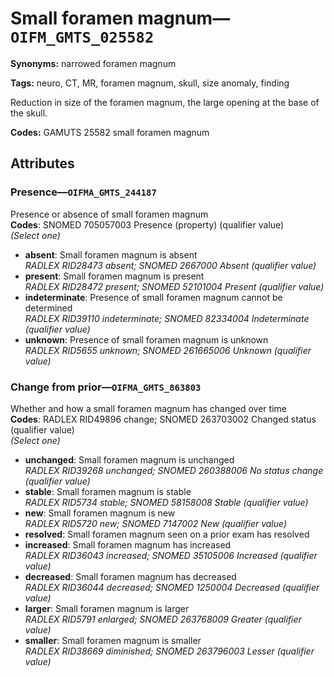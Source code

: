 # Small foramen magnum—`OIFM_GMTS_025582`

**Synonyms:** narrowed foramen magnum

**Tags:** neuro, CT, MR, foramen magnum, skull, size anomaly, finding

Reduction in size of the foramen magnum, the large opening at the base of the skull.

**Codes:** GAMUTS 25582 small foramen magnum

## Attributes

### Presence—`OIFMA_GMTS_244187`

Presence or absence of small foramen magnum  
**Codes**: SNOMED 705057003 Presence (property) (qualifier value)  
*(Select one)*

- **absent**: Small foramen magnum is absent  
_RADLEX RID28473 absent; SNOMED 2667000 Absent (qualifier value)_
- **present**: Small foramen magnum is present  
_RADLEX RID28472 present; SNOMED 52101004 Present (qualifier value)_
- **indeterminate**: Presence of small foramen magnum cannot be determined  
_RADLEX RID39110 indeterminate; SNOMED 82334004 Indeterminate (qualifier value)_
- **unknown**: Presence of small foramen magnum is unknown  
_RADLEX RID5655 unknown; SNOMED 261665006 Unknown (qualifier value)_

### Change from prior—`OIFMA_GMTS_863803`

Whether and how a small foramen magnum has changed over time  
**Codes**: RADLEX RID49896 change; SNOMED 263703002 Changed status (qualifier value)  
*(Select one)*

- **unchanged**: Small foramen magnum is unchanged  
_RADLEX RID39268 unchanged; SNOMED 260388006 No status change (qualifier value)_
- **stable**: Small foramen magnum is stable  
_RADLEX RID5734 stable; SNOMED 58158008 Stable (qualifier value)_
- **new**: Small foramen magnum is new  
_RADLEX RID5720 new; SNOMED 7147002 New (qualifier value)_
- **resolved**: Small foramen magnum seen on a prior exam has resolved  
- **increased**: Small foramen magnum has increased  
_RADLEX RID36043 increased; SNOMED 35105006 Increased (qualifier value)_
- **decreased**: Small foramen magnum has decreased  
_RADLEX RID36044 decreased; SNOMED 1250004 Decreased (qualifier value)_
- **larger**: Small foramen magnum is larger  
_RADLEX RID5791 enlarged; SNOMED 263768009 Greater (qualifier value)_
- **smaller**: Small foramen magnum is smaller  
_RADLEX RID38669 diminished; SNOMED 263796003 Lesser (qualifier value)_